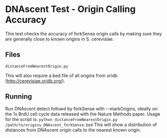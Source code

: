# DNAscent Test - Origin Calling Accuracy

This test checks the accuracy of forkSense origin calls by making sure they are generally close to known origins in S. cerevisiae.

## Files

`distanceFromNearestOrigin.py`

This will also require a bed file of all origins from oridb (http://cerevisiae.oridb.org/).

## Running

Run DNAscent detect followd by forkSense with --markOrigins, ideally on the 1x BrdU cell cycle data released with the Nature Methods paper.  Usage for the script is:
`python distanceFromNearestOrigin.py /path/to/origins_DNAscent_forkSense.bed`
This will show a distribution of distances from DNAscent origin calls to the nearest known origin.
